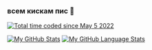### всем кискам пис 👋

<a href="https://wakatime.com/@835c0669-b6a6-4df0-93bc-07977cb208e6"><img src="https://wakatime.com/badge/user/835c0669-b6a6-4df0-93bc-07977cb208e6.svg" alt="Total time coded since May 5 2022" /></a>

[![My GitHub Stats](https://github-readme-stats.vercel.app/api/?username=pypkaed&count_private=true&theme=tokyonight&showicons=true)]()
[![My GitHub Language Stats](https://github-readme-stats.vercel.app/api/top-langs/?username=pypkaed&langs_count=5&theme=tokyonight)]()
<!--
**pypkaed/pypkaed** is a ✨ _special_ ✨ repository because its `README.md` (this file) appears on your GitHub profile.

Here are some ideas to get you started:

- 🔭 I’m currently working on ...
- 🌱 I’m currently learning ...
- 👯 I’m looking to collaborate on ...
- 🤔 I’m looking for help with ...
- 💬 Ask me about ...
- 📫 How to reach me: ...
- 😄 Pronouns: ...
- ⚡ Fun fact: ...
-->

